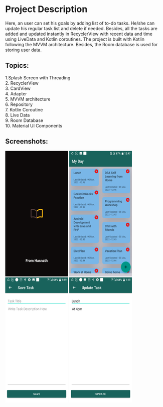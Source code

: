 # Project Description


Here, an user can set his goals by adding list of to-do tasks.
He/she can update his regular task list and delete if needed.
Besides, all the tasks are added and updated instantly in RecyclerView with recent data and time using LiveData and Kotlin coroutines.
The project is built with Kotlin following the MVVM architecture. Besides, the Room database is used for storing user data.

## Topics:
1.Splash Screen with Threading  
2. RecyclerView  
3. CardView  
4. Adapter  
5. MVVM architecture  
6. Repository   
7. Kotlin Coroutine  
8. Live Data  
9. Room Database  
10. Material UI Components

## Screenshots:
<img src="./Screenshots/Screenshot_20220306-123142.png" width="200" height="400" title="Welcome Screen" />
<img src="./Screenshots/Screenshot_20220306-124723.png" width="200" height="400" title="Home Screen" />
<img src="./Screenshots/Screenshot_20220306-131947.png" width="200" height="400" title="Add Notes Screen"  />
<img src="./Screenshots/Screenshot_20220306-132000.png" width="200" height="400" title="Udpate and Show Notes Screen" />
